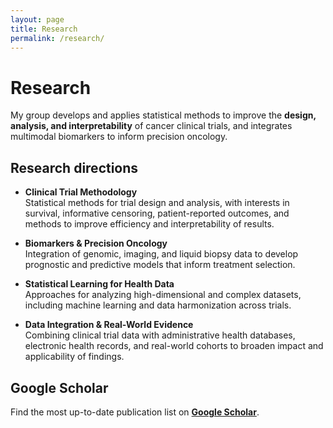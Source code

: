 ```yaml
---
layout: page
title: Research
permalink: /research/
---
```


# Research

My group develops and applies statistical methods to improve the **design, analysis, and interpretability** of cancer clinical trials, and integrates multimodal biomarkers to inform precision oncology.

## Research directions
- **Clinical Trial Methodology**  
  Statistical methods for trial design and analysis, with interests in survival, informative censoring, patient-reported outcomes, and methods to improve efficiency and interpretability of results.  

- **Biomarkers & Precision Oncology**  
  Integration of genomic, imaging, and liquid biopsy data to develop prognostic and predictive models that inform treatment selection.  

- **Statistical Learning for Health Data**  
  Approaches for analyzing high-dimensional and complex datasets, including machine learning and data harmonization across trials.  

- **Data Integration & Real-World Evidence**  
  Combining clinical trial data with administrative health databases, electronic health records, and real-world cohorts to broaden impact and applicability of findings.  


## Google Scholar
Find the most up-to-date publication list on **[Google Scholar]([https://www.google.com/url?sa=t&source=web&rct=j&opi=89978449&url=https://scholar.google.com/citations%3Fuser%3D3loMCisAAAAJ%26hl%3Den&ved=2ahUKEwiXuKzhpf6PAxVcvokEHQc9Ax8QFnoECAoQAQ&usg=AOvVaw30Qaixgh50-njnZXx66Njk](https://scholar.google.com/citations?user=3loMCisAAAAJ&hl=en))**.
